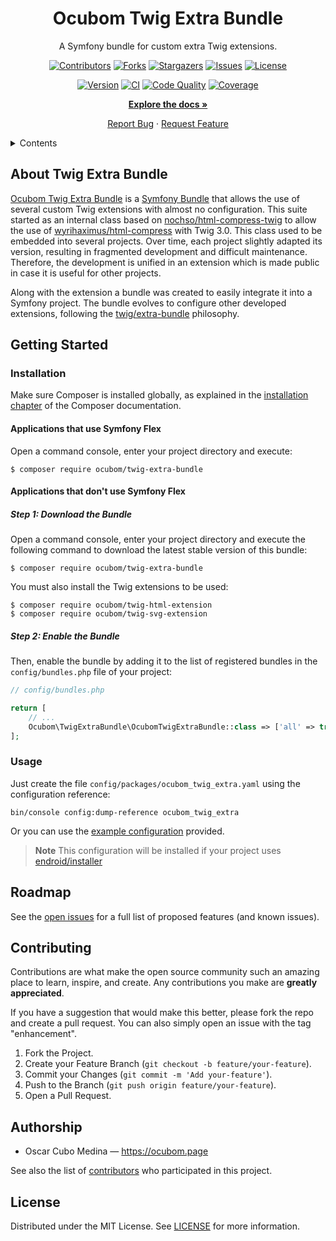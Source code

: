 <div align="center">

Ocubom Twig Extra Bundle
========================

A Symfony bundle for custom extra Twig extensions.

[![Contributors][contributors-img]][contributors-url]
[![Forks][forks-img]][forks-url]
[![Stargazers][stars-img]][stars-url]
[![Issues][issues-img]][issues-url]
[![License][license-img]][license-url]

[![Version][packagist-img]][packagist-url]
[![CI][workflow-ci-img]][workflow-ci-url]
[![Code Quality][quality-img]][quality-url]
[![Coverage][coverage-img]][coverage-url]

[**Explore the docs »**][Documentation]

[Report Bug](https://github.com/ocubom/twig-extra-bundle/issues)
·
[Request Feature](https://github.com/ocubom/twig-extra-bundle/issues)

</div>

<details>
  <summary>Contents</summary>

* [About SVG Bundle](#about-twig-extra-bundle)
* [Getting Started](#getting-started)
    * [Installation](#installation)
    * [Usage](#usage)
* [Roadmap](#roadmap)
* [Contributing](#contributing)
* [Authorship](#authorship)
* [License](#license)

</details>

## About Twig Extra Bundle

[Ocubom Twig Extra Bundle](https://github.com/ocubom/twig-extra-bundle) is a [Symfony Bundle][] that allows the use of several custom Twig extensions with almost no configuration.
This suite started as an internal class based on [nochso/html-compress-twig][] to allow the use of [wyrihaximus/html-compress][] with Twig 3.0.
This class used to be embedded into several projects.
Over time, each project slightly adapted its version, resulting in fragmented development and difficult maintenance.
Therefore, the development is unified in an extension which is made public in case it is useful for other projects.

Along with the extension a bundle was created to easily integrate it into a Symfony project.
The bundle evolves to configure other developed extensions, following the [twig/extra-bundle][] philosophy.

## Getting Started

### Installation

Make sure Composer is installed globally, as explained in the [installation chapter](https://getcomposer.org/doc/00-intro.md) of the Composer documentation.

#### Applications that use Symfony Flex

Open a command console, enter your project directory and execute:

```console
$ composer require ocubom/twig-extra-bundle
```

#### Applications that don't use Symfony Flex

##### Step 1: Download the Bundle

Open a command console, enter your project directory and execute the
following command to download the latest stable version of this bundle:

```console
$ composer require ocubom/twig-extra-bundle
```

You must also install the Twig extensions to be used:

```console
$ composer require ocubom/twig-html-extension
$ composer require ocubom/twig-svg-extension
```

##### Step 2: Enable the Bundle

Then, enable the bundle by adding it to the list of registered bundles
in the `config/bundles.php` file of your project:

```php
// config/bundles.php

return [
    // ...
    Ocubom\TwigExtraBundle\OcubomTwigExtraBundle::class => ['all' => true],
];
```

### Usage

Just create the file `config/packages/ocubom_twig_extra.yaml` using the configuration reference:

```console
bin/console config:dump-reference ocubom_twig_extra
```

Or you can use the [example configuration][] provided.

> **Note**
> This configuration will be installed if your project uses [endroid/installer][]

## Roadmap

See the [open issues](https://github.com/ocubom/twig-extra-bundle/issues) for a full list of proposed features (and known issues).

## Contributing

Contributions are what make the open source community such an amazing place to learn, inspire, and create.
Any contributions you make are **greatly appreciated**.

If you have a suggestion that would make this better, please fork the repo and create a pull request.
You can also simply open an issue with the tag "enhancement".

1. Fork the Project.
2. Create your Feature Branch (`git checkout -b feature/your-feature`).
3. Commit your Changes (`git commit -m 'Add your-feature'`).
4. Push to the Branch (`git push origin feature/your-feature`).
5. Open a Pull Request.

## Authorship

* Oscar Cubo Medina — https://ocubom.page <div align="center">

See also the list of [contributors][contributors-url] who participated in this project.

## License

Distributed under the MIT License.
See [LICENSE][] for more information.


[Documentation]: https://github.com/ocubom/twig-extra-bundle/blob/main/docs/index.md
[LICENSE]: https://github.com/ocubom/twig-extra-bundle/blob/master/LICENSE
[example configuration]: https://github.com/ocubom/twig-extra-bundle/blob/main/.install/symfony/config/packages/ocubom_twig_extra.yaml

<!-- Links -->
[composer]: https://getcomposer.org/
[endroid/installer]: https://packagist.org/packages/endroid/installer
[Symfony]: https://symfony.com/
[Symfony Bundle]: https://symfony.com/doc/current/bundles.html

<!-- Packagist links -->
[nochso/html-compress-twig]: https://packagist.org/packages/nochso/html-compress-twig
[twig/extra-bundle]: https://packagist.org/packages/twig/extra-bundle
[wyrihaximus/html-compress]: https://packagist.org/packages/wyrihaximus/html-compress

<!-- Project Badges -->
[contributors-img]: https://img.shields.io/github/contributors/ocubom/twig-extra-bundle.svg?style=for-the-badge
[contributors-url]: https://github.com/ocubom/twig-extra-bundle/graphs/contributors
[forks-img]:        https://img.shields.io/github/forks/ocubom/twig-extra-bundle.svg?style=for-the-badge
[forks-url]:        https://github.com/ocubom/twig-extra-bundle/network/members
[stars-img]:        https://img.shields.io/github/stars/ocubom/twig-extra-bundle.svg?style=for-the-badge
[stars-url]:        https://github.com/ocubom/twig-extra-bundle/stargazers
[issues-img]:       https://img.shields.io/github/issues/ocubom/twig-extra-bundle.svg?style=for-the-badge
[issues-url]:       https://github.com/ocubom/twig-extra-bundle/issues
[license-img]:      https://img.shields.io/github/license/ocubom/twig-extra-bundle.svg?style=for-the-badge
[license-url]:      https://github.com/ocubom/twig-extra-bundle/blob/master/LICENSE
[workflow-ci-img]:  https://img.shields.io/github/actions/workflow/status/ocubom/twig-extra-bundle/ci.yml?branch=main&label=CI&logo=github&style=for-the-badge
[workflow-ci-url]:  https://github.com/ocubom/twig-extra-bundle/actions/
[packagist-img]:    https://img.shields.io/packagist/v/ocubom/twig-extra-bundle.svg?logo=packagist&logoColor=%23fefefe&style=for-the-badge
[packagist-url]:    https://packagist.org/packages/ocubom/twig-extra-bundle
[coverage-img]:     https://img.shields.io/scrutinizer/coverage/g/ocubom/twig-extra-bundle.svg?logo=scrutinizer&logoColor=fff&style=for-the-badge
[coverage-url]:     https://scrutinizer-ci.com/g/ocubom/twig-extra-bundle/code-structure/main/code-coverage
[quality-img]:      https://img.shields.io/scrutinizer/quality/g/ocubom/twig-extra-bundle.svg?logo=scrutinizer&logoColor=fff&style=for-the-badge
[quality-url]:      https://scrutinizer-ci.com/g/ocubom/twig-extra-bundle/
